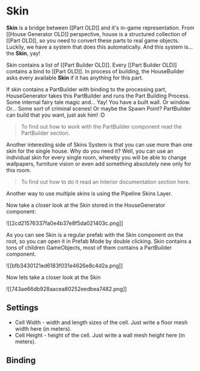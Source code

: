 # **Skin**
**Skin** is a bridge between [[Part OLD]] and it's in-game representation.
From [[House Generator OLD]] perspective, house is a structured collection of [[Part OLD]], so you need to convert these parts to real game objects. Luckily, we have a system that does this automatically.
And this system is... the **Skin**, yay!

Skin contains a list of [[Part Builder OLD]]. Every [[Part Builder OLD]] contains a bind to [[Part OLD]].
In process of building, the HouseBuilder asks every available **Skin** if it has anything for this part.

If skin contains a PartBuilder with binding to the processing part, HouseGenerator takes this PartBuilder and runs the Part Building Process.
Some internal fairy tale magic and...
Yay!
You have a built wall. Or window. Or... Some sort of criminal scenes! Or maybe the Spawn Point? PartBuilder can build that you want, just ask him! :D

>To find out how to work with the PartBuilder component read the PartBuilder section. 

Another interesting side of Skins System is that you can use more than one skin for the single house.
Why do you need it? 
Well, you can use an individual skin for every single room, whereby you will be able to change wallpapers, furniture vision or even add something absolutely new only for this room. 

>To find out how to do it read an Interior documentation section here.

Another way to use multiple skins is using the Pipeline Skins Layer.

Now take a closer look at the Skin stored in the HouseGenerator component: 

![[2cd21576337fa0e4b37e8f5da021403c.png]]


As you can see Skin is a regular prefab with the Skin component on the root, so you can open it in Prefab Mode by double clicking.
Skin contains a tons of children GameObjects, most of them contains a PartBuilder component.

![[bfb3430121ed6183f031e4626e8c4d2a.png]]



Now lets take a closer look at the Skin

![[743ae66db928aacea80252eedbea7482.png]]


## Settings

- Cell Width - width and length sizes of the cell. Just write a floor mesh width here (in meters).
- Cell Height - height of the cell. Just write a wall mesh height here (in meters).

## Binding